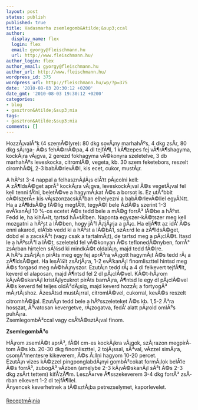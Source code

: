 ```yaml
---
layout: post
status: publish
published: true
title: Vadasmarha zsemlegomb&Atilde;&sup3;ccal
author:
  display_name: flex
  login: flex
  email: gyorgy@fleischmann.hu
  url: http://www.fleischmann.hu/
author_login: flex
author_email: gyorgy@fleischmann.hu
author_url: http://www.fleischmann.hu/
wordpress_id: 375
wordpress_url: http://fleischmann.hu/wp/?p=375
date: '2010-08-03 20:30:12 +0200'
date_gmt: '2010-08-03 19:30:12 +0200'
categories:
- blog
- gasztron&Atilde;&sup3;mia
tags:
- gasztron&Atilde;&sup3;mia
comments: []
---
```

<p>Hozz&Atilde;&iexcl;val&Atilde;&sup3;k (4 szem&Atilde;&copy;lyre): 80 dkg sov&Atilde;&iexcl;ny marhah&Atilde;&ordm;s, 4 dkg zs&Atilde;&shy;r, 80 dkg s&Atilde;&iexcl;rga- &Atilde;&copy;s feh&Atilde;&copy;rr&Atilde;&copy;pa, 4 dl tejf&Atilde;&para;l, 1 k&Atilde;&para;zepes fej v&Atilde;&para;r&Atilde;&para;shagyma, kock&Atilde;&iexcl;ra v&Atilde;&iexcl;gva, 2 gerezd fokhagyma v&Atilde;&copy;konyra szeletelve, 3 db marhah&Atilde;&ordm;s leveskocka, citroml&Atilde;&copy;, vegeta, kb. 30 szem feketebors, reszelt ciromh&Atilde;&copy;j, 2-3 bab&Atilde;&copy;rlev&Atilde;&copy;l, kis ecet, cukor, must&Atilde;&iexcl;r.</p>
<p>A h&Atilde;&ordm;st 3-4 nappal a felhaszn&Atilde;&iexcl;l&Atilde;&iexcl;s el&Aring;&lsquo;tt p&Atilde;&iexcl;colni kell:<br />
A z&Atilde;&para;lds&Atilde;&copy;get apr&Atilde;&sup3; kock&Atilde;&iexcl;ra v&Atilde;&iexcl;gva, leveskock&Atilde;&iexcl;val &Atilde;&copy;s veget&Atilde;&iexcl;val fel kell tenni f&Aring;&lsquo;ni, belet&Atilde;&copy;ve a hagym&Atilde;&iexcl;kat &Atilde;&copy;s a borsot is. Ez ut&Atilde;&sup3;bbit c&Atilde;&copy;lszer&Aring;&plusmn; kis v&Atilde;&iexcl;szonzacsk&Atilde;&sup3;ban elhelyezni a bab&Atilde;&copy;rlev&Atilde;&copy;llel egy&Atilde;&frac14;tt. Ha a z&Atilde;&para;lds&Atilde;&copy;g f&Atilde;&copy;lig megf&Aring;&lsquo;tt, tegy&Atilde;&copy;l bele &Atilde;&shy;zl&Atilde;&copy;s szerint 1-3 ev&Aring;&lsquo;kan&Atilde;&iexcl;l 10 %-os ecetet &Atilde;&copy;s tedd bele a m&Atilde;&copy;g forr&Atilde;&sup3; l&Atilde;&copy;be a h&Atilde;&ordm;st. Fedd le, ha kih&Aring;&plusmn;lt, tartsd h&Aring;&plusmn;t&Aring;&lsquo;ben. Naponta egyszer-k&Atilde;&copy;tszer meg kell mozgatni a h&Atilde;&ordm;st a l&Atilde;&copy;ben, hogy j&Atilde;&sup3;l &Atilde;&iexcl;tj&Atilde;&iexcl;rja a p&Atilde;&iexcl;c. Ha elj&Atilde;&para;tt az id&Aring;&lsquo; &Atilde;&copy;s enni akarod, el&Aring;&lsquo;bb vedd ki a h&Atilde;&ordm;st a l&Atilde;&copy;b&Aring;&lsquo;l, sz&Aring;&plusmn;rd le a z&Atilde;&para;lds&Atilde;&copy;get, dobd el a zacsk&Atilde;&sup3;t (vagy csak a tartalm&Atilde;&iexcl;t), de tartsd meg a p&Atilde;&iexcl;cl&Atilde;&copy;t. Itasd le a h&Atilde;&ordm;sr&Atilde;&sup3;l a l&Atilde;&copy;t, szeleteld fel v&Atilde;&copy;konyan &Atilde;&copy;s tefloned&Atilde;&copy;nyben, forr&Atilde;&sup3; zs&Atilde;&shy;rban hirtelen s&Atilde;&frac14;sd ki mindk&Atilde;&copy;t oldal&Atilde;&iexcl;n, majd tedd f&Atilde;&copy;lre.<br />
A h&Atilde;&ordm;s zs&Atilde;&shy;rj&Atilde;&iexcl;n pir&Atilde;&shy;ts meg egy fej apr&Atilde;&sup3;ra v&Atilde;&iexcl;gott hagym&Atilde;&iexcl;t &Atilde;&copy;s tedd r&Atilde;&iexcl; a z&Atilde;&para;lds&Atilde;&copy;get. Ha les&Atilde;&frac14;lt zs&Atilde;&shy;rj&Atilde;&iexcl;ra, 1-2 ev&Aring;&lsquo;kan&Atilde;&iexcl;l finomliszttel hintsd meg &Atilde;&copy;s forgasd meg n&Atilde;&copy;h&Atilde;&iexcl;nyszor. Ezut&Atilde;&iexcl;n tedd r&Atilde;&iexcl; a 4 dl felkevert tejf&Atilde;&para;lt, keverd el alaposan, majd &Atilde;&para;ntsd fel 2 dl p&Atilde;&iexcl;cl&Atilde;&copy;vel. K&Atilde;&copy;t-h&Atilde;&iexcl;rom k&Atilde;&iexcl;v&Atilde;&copy;skan&Atilde;&iexcl;l krist&Atilde;&iexcl;lycukrot pir&Atilde;&shy;ts barn&Atilde;&iexcl;ra, &Atilde;&para;ntsd le egy dl p&Atilde;&iexcl;cl&Atilde;&copy;vel &Atilde;&copy;s keverd fel teljes old&Atilde;&sup3;d&Atilde;&iexcl;sig, majd keverd hozz&Atilde;&iexcl; a fortyog&Atilde;&sup3; m&Atilde;&iexcl;rt&Atilde;&iexcl;shoz. &Atilde;zes&Atilde;&shy;tsd must&Atilde;&iexcl;rral, citroml&Atilde;&copy;vel, cukorral, kev&Atilde;&copy;s reszelt citromh&Atilde;&copy;jjal. Ezut&Atilde;&iexcl;n tedd bele a h&Atilde;&ordm;sszeleteket &Atilde;&copy;s kb. 1,5-2 &Atilde;&sup3;ra hosszat, &Atilde;&sup3;vatosan kevergetve, r&Atilde;&iexcl;zogatva, fed&Aring;&lsquo; alatt p&Atilde;&iexcl;rold oml&Atilde;&sup3;s puh&Atilde;&iexcl;ra.<br />
Zsemlegomb&Atilde;&sup3;ccal vagy cs&Aring;&lsquo;t&Atilde;&copy;szt&Atilde;&iexcl;val finom.</p>
<p><strong>Zsemlegomb&Atilde;&sup3;c</strong></p>
<p>H&Atilde;&iexcl;rom zseml&Atilde;&copy;t apr&Atilde;&sup3;, f&Atilde;&copy;l cm-es kock&Atilde;&iexcl;kra v&Atilde;&iexcl;gok, sz&Atilde;&iexcl;razon megpir&Atilde;&shy;tom &Atilde;&copy;s kb. 20-30 dkg finomliszttel, 2 toj&Atilde;&iexcl;ssal, s&Atilde;&sup3;val, v&Atilde;&shy;zzel sim&Atilde;&iexcl;ra, csom&Atilde;&sup3;mentesre kikeverem, &Atilde;&copy;s &Atilde;&iexcl;llni hagyom 10-20 percet.<br />
Ezut&Atilde;&iexcl;n vizes k&Atilde;&copy;zzel pingponglabd&Atilde;&iexcl;nyi gomb&Atilde;&sup3;cokat form&Atilde;&iexcl;lok bel&Aring;&lsquo;le &Atilde;&copy;s forr&Atilde;&sup3;, zubog&Atilde;&sup3; v&Atilde;&shy;zben (amelybe 2-3 k&Atilde;&iexcl;v&Atilde;&copy;skan&Atilde;&iexcl;l s&Atilde;&sup3;t &Atilde;&copy;s 2-3 dkg zs&Atilde;&shy;rt tettem) kif&Aring;&lsquo;z&Atilde;&para;m. Lesz&Aring;&plusmn;rve &Atilde;&para;sszekeverem 3-4 dkg forr&Atilde;&sup3; zs&Atilde;&shy;rban elkevert 1-2 dl tejf&Atilde;&para;llel.<br />
&Atilde;nyencek keverhetnek a t&Atilde;&copy;szt&Atilde;&iexcl;ba petrezselymet, kaporlevelet.</p>
<p><a href="http://www.receptmania.hu/index.php?option=com_content&task=view&id=4152&Itemid=26">Receptm&Atilde;&iexcl;nia</a></p>

